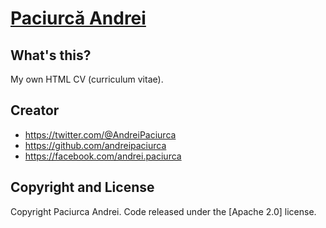 # [Paciurcă Andrei](http://andreipaciurca.github.io/site/) 

## What's this?

My own HTML CV (curriculum vitae).

## Creator


* https://twitter.com/@AndreiPaciurca
* https://github.com/andreipaciurca
* https://facebook.com/andrei.paciurca



## Copyright and License

Copyright  Paciurca Andrei. Code released under the [Apache 2.0] license.